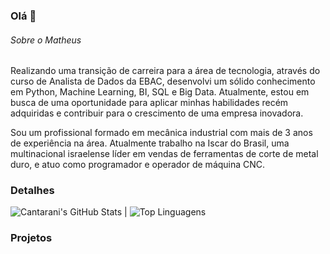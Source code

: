 ### Olá 👋


###### Sobre o Matheus
Realizando uma transição de carreira para a área de tecnologia, através do curso de Analista de Dados da EBAC, desenvolvi um sólido conhecimento em Python, Machine Learning, BI, SQL e Big Data. Atualmente, estou em busca de uma oportunidade para aplicar minhas habilidades recém adquiridas e contribuir para o crescimento de uma empresa inovadora.

Sou um profissional formado em mecânica industrial com mais de 3 anos de experiência na área. Atualmente trabalho na Iscar do Brasil, uma multinacional israelense líder em vendas de ferramentas de corte de metal duro, e atuo como programador e operador de máquina CNC.


### Detalhes

![Cantarani's GitHub Stats](https://github-readme-stats.vercel.app/api?username=Cantarani&show_icons=true&theme=radical) | ![Top Linguagens](https://github-readme-stats.vercel.app/api/top-langs/?username=Cantarani&layout=compact&theme=radical)


### Projetos
